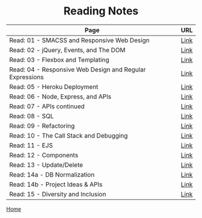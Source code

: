 # **<center> Reading Notes </center>**


 Page | URL
 ---- | ----
 Read: 01 - SMACSS and Responsive Web Design | [Link](https://faisalabuzaid.github.io/reading-notes/code301/class-01)
 Read: 02 - jQuery, Events, and The DOM | [Link](https://faisalabuzaid.github.io/reading-notes/code301/class-02)
 Read: 03 - Flexbox and Templating | [Link](https://faisalabuzaid.github.io/reading-notes/code301/class-03)
 Read: 04 - Responsive Web Design and Regular Expressions | [Link](https://faisalabuzaid.github.io/reading-notes/code301/class-04)
 Read: 05 - Heroku Deployment | [Link](https://faisalabuzaid.github.io/reading-notes/code301/class-05)
 Read: 06 - Node, Express, and APIs | [Link](https://faisalabuzaid.github.io/reading-notes/code301/class-06)
 Read: 07 - APIs continued | [Link](https://faisalabuzaid.github.io/reading-notes/code301/class-07)
 Read: 08 - SQL | [Link](https://faisalabuzaid.github.io/reading-notes/code301/class-08)
 Read: 09 - Refactoring | [Link](https://faisalabuzaid.github.io/reading-notes/code301/class-09)
 Read: 10 - The Call Stack and Debugging | [Link](https://faisalabuzaid.github.io/reading-notes/code301/class-10)
 Read: 11 - EJS | [Link](https://faisalabuzaid.github.io/reading-notes/code301/class-11)
 Read: 12 - Components | [Link](https://faisalabuzaid.github.io/reading-notes/code301/class-12)
 Read: 13 - Update/Delete | [Link](https://faisalabuzaid.github.io/reading-notes/code301/class-13)
 Read: 14a - DB Normalization | [Link](https://faisalabuzaid.github.io/reading-notes/code301/class14-a)
 Read: 14b - Project Ideas & APIs | [Link](https://faisalabuzaid.github.io/reading-notes/code301/class14-b)
 Read: 15 - Diversity and Inclusion | [Link](https://faisalabuzaid.github.io/reading-notes/code301/class-15)



[Home](../)